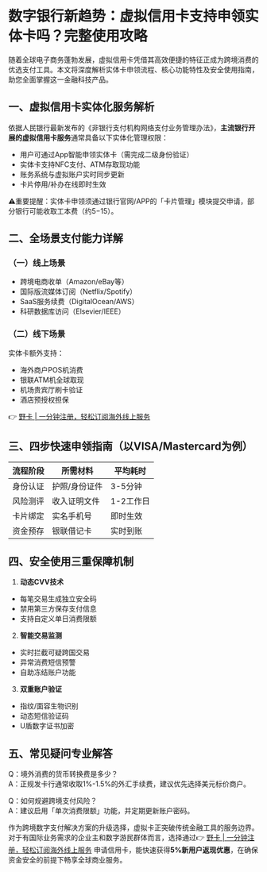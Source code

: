 # 数字银行新趋势：虚拟信用卡支持申领实体卡吗？完整使用攻略

随着全球电子商务蓬勃发展，虚拟信用卡凭借其高效便捷的特征正成为跨境消费的优选支付工具。本文将深度解析实体卡申领流程、核心功能特性及安全使用指南，助您全面掌握这一金融科技产品。

## 一、虚拟信用卡实体化服务解析

依据人民银行最新发布的《非银行支付机构网络支付业务管理办法》，**主流银行开展的虚拟信用卡服务**通常具备以下实体化管理权限：
- 用户可通过App智能申领实体卡（需完成二级身份验证）
- 实体卡支持NFC支付、ATM存取现功能
- 账务系统与虚拟账户实时同步更新
- 卡片停用/补办在线即时生效

⚠️重要提醒：实体卡申领须通过银行官网/APP的「卡片管理」模块提交申请，部分银行可能收取工本费（约$5-$15）。

## 二、全场景支付能力详解

### （一）线上场景
- 跨境电商收单（Amazon/eBay等）
- 国际版流媒体订阅（Netflix/Spotify）
- SaaS服务续费（DigitalOcean/AWS）
- 科研数据库访问（Elsevier/IEEE）

### （二）线下场景
实体卡额外支持：
- 海外商户POS机消费
- 银联ATM机全球取现
- 机场贵宾厅刷卡验证
- 酒店预授权担保

👉 [野卡 | 一分钟注册，轻松订阅海外线上服务](https://bbtdd.com/yeka)

## 三、四步快速申领指南（以VISA/Mastercard为例）

| 流程阶段 | 所需材料 | 平均耗时 |
|----------|----------|----------|
| 身份认证 | 护照/身份证件 | 3-5分钟 |  
| 风险测评 | 收入证明文件 | 1-2工作日 |
| 卡片绑定 | 实名手机号 | 即时生效 |
| 资金预存 | 银联借记卡 | 实时到账 |


## 四、安全使用三重保障机制

1. **动态CVV技术** 
- 每笔交易生成独立安全码
- 禁用第三方保存支付信息
- 支持自定义单日消费限额

2. **智能交易监测**
- 实时拦截可疑跨国交易
- 异常消费短信预警
- 自助冻结账户功能

3. **双重账户验证**
- 指纹/面容生物识别
- 动态短信验证码
- U盾数字证书加密


## 五、常见疑问专业解答

Q：境外消费的货币转换费是多少？  
A：正规发卡行通常收取1%-1.5%的外汇手续费，建议优先选择美元标价商户。

Q：如何规避跨境支付风险？  
A：建议启用「单次消费限额」功能，并定期更新账户密码。

作为跨境数字支付解决方案的升级选择，虚拟卡正突破传统金融工具的服务边界。对于有国际业务需求的企业主和数字游民群体而言，选择通过👉 [野卡 | 一分钟注册，轻松订阅海外线上服务](https://bbtdd.com/yeka) 申请信用卡，能快速获得**5%新用户返现优惠**，在确保资金安全的前提下畅享全球商业服务。